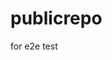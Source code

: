 # publicrepo
for e2e test
















































































































































































































































































































































































































































































































































































































































































































































































































































































































































































































































































































































































































































































































































































































































































































































































































































































































































































































































































































































































































































































































































































































































































